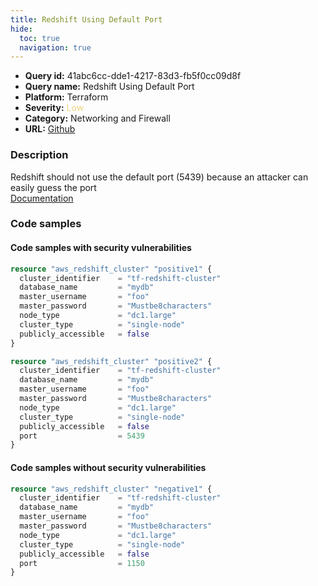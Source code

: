 ```yaml
---
title: Redshift Using Default Port
hide:
  toc: true
  navigation: true
---
```


<style>
  .highlight .hll {
    background-color: #ff171742;
  }
  .md-content {
    max-width: 1100px;
    margin: 0 auto;
  }
</style>

-   **Query id:** 41abc6cc-dde1-4217-83d3-fb5f0cc09d8f
-   **Query name:** Redshift Using Default Port
-   **Platform:** Terraform
-   **Severity:** <span style="color:#edd57e">Low</span>
-   **Category:** Networking and Firewall
-   **URL:** [Github](https://github.com/Checkmarx/kics/tree/master/assets/queries/terraform/aws/redshift_using_default_port)

### Description
Redshift should not use the default port (5439) because an attacker can easily guess the port<br>
[Documentation](https://registry.terraform.io/providers/hashicorp/aws/latest/docs/resources/redshift_cluster#port)

### Code samples
#### Code samples with security vulnerabilities
```tf title="Positive test num. 1 - tf file" hl_lines="1"
resource "aws_redshift_cluster" "positive1" {
  cluster_identifier    = "tf-redshift-cluster"
  database_name         = "mydb"
  master_username       = "foo"
  master_password       = "Mustbe8characters"
  node_type             = "dc1.large"
  cluster_type          = "single-node"
  publicly_accessible   = false
}

```
```tf title="Positive test num. 2 - tf file" hl_lines="9"
resource "aws_redshift_cluster" "positive2" {
  cluster_identifier    = "tf-redshift-cluster"
  database_name         = "mydb"
  master_username       = "foo"
  master_password       = "Mustbe8characters"
  node_type             = "dc1.large"
  cluster_type          = "single-node"
  publicly_accessible   = false
  port                  = 5439
}

```


#### Code samples without security vulnerabilities
```tf title="Negative test num. 1 - tf file"
resource "aws_redshift_cluster" "negative1" {
  cluster_identifier    = "tf-redshift-cluster"
  database_name         = "mydb"
  master_username       = "foo"
  master_password       = "Mustbe8characters"
  node_type             = "dc1.large"
  cluster_type          = "single-node"
  publicly_accessible   = false
  port                  = 1150
}

```
